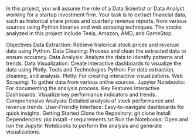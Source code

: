 In this project, you will assume the role of a Data Scientist or Data Analyst working for a startup investment firm. Your task is to extract financial data, such as historical share prices and quarterly revenue reports, from various sources using Python libraries and web scraping techniques. The stocks analyzed in this project include Tesla, Amazon, AMD, and GameStop.

Objectives
Data Extraction: Retrieve historical stock prices and revenue data using Python.
Data Cleaning: Process and clean the extracted data to ensure accuracy.
Data Analysis: Analyze the data to identify patterns and trends.
Data Visualization: Create interactive dashboards to visualize the data using Plotly.
Tools and Technologies
Python: For data extraction, cleaning, and analysis.
Plotly: For creating interactive visualizations.
Web Scraping: To gather data from various online sources.
Jupyter Notebooks: For documenting the analysis process.
Key Features
Interactive Dashboards: Visualize key performance indicators and trends.
Comprehensive Analysis: Detailed analysis of stock performance and revenue trends.
User-Friendly Interface: Easy-to-navigate dashboards for quick insights.
Getting Started
Clone the Repository: git clone <repository-url>
Install Dependencies: pip install -r requirements.txt
Run the Notebooks: Open and run the Jupyter Notebooks to perform the analysis and generate visualizations.

